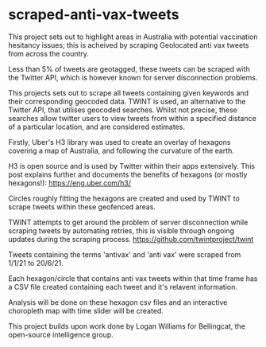 # scraped-anti-vax-tweets

This project sets out to highlight areas in Australia with potential vaccination hesitancy issues;
this is acheived by scraping Geolocated anti vax tweets from across the country.

Less than 5% of tweets are geotagged, these tweets can be scraped with the Twitter API, which is however known for server disconnection problems.

This projects sets out to scrape all tweets containing given keywords and their corresponding geocoded data.
TWINT is used, an alternative to the Twitter API, that utilises geocoded searches. 
Whilst not precise, these searches allow twitter users to view tweets from within a specified distance of a particular location,
and are considered estimates.

Firstly, Uber's H3 library was used to create an overlay of hexagons covering a map of Australia, and following the curvature of the earth.

H3 is open source and is used by Twitter within their apps extensively. 
This post explains further and documents the benefits of hexagons (or mostly hexagons!):
https://eng.uber.com/h3/

Circles roughly fitting the hexagons are created and used by TWINT to scrape tweets within these geofenced areas.

TWINT attempts to get around the problem of server disconnection while scraping tweets by automating retries,
this is visible through ongoing updates during the scraping process.
https://github.com/twintproject/twint

Tweets containing the terms 'antivax' and 'anti vax' were scraped from 1/1/21 to 20/6/21.

Each hexagon/circle that contains anti vax tweets within that time frame has a CSV file created containing each tweet and it's relavent information.

Analysis will be done on these hexagon csv files and an interactive choropleth map with time slider will be created.

This project builds upon work done by Logan Williams for Bellingcat, the open-source intelligence group.
